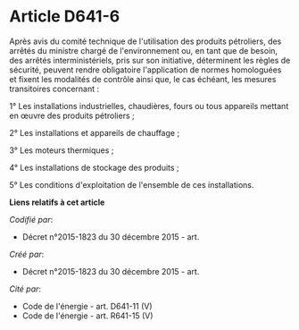 # Article D641-6

Après avis du comité technique de l'utilisation des produits pétroliers, des arrêtés du ministre chargé de l'environnement
ou, en tant que de besoin, des arrêtés interministériels, pris sur son initiative, déterminent les règles de sécurité,
peuvent rendre obligatoire l'application de normes homologuées et fixent les modalités de contrôle ainsi que, le cas échéant,
les mesures transitoires concernant :

1° Les installations industrielles, chaudières, fours ou tous appareils mettant en œuvre des produits pétroliers ;

2° Les installations et appareils de chauffage ;

3° Les moteurs thermiques ;

4° Les installations de stockage des produits ;

5° Les conditions d'exploitation de l'ensemble de ces installations.

**Liens relatifs à cet article**

_Codifié par_:

  - Décret n°2015-1823 du 30 décembre 2015 - art.

_Créé par_:

  - Décret n°2015-1823 du 30 décembre 2015 - art.

_Cité par_:

  - Code de l'énergie - art. D641-11 (V)
  - Code de l'énergie - art. R641-15 (V)
